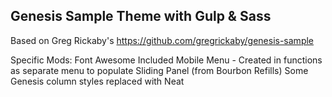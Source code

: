 ## Genesis Sample Theme with Gulp & Sass
Based on Greg Rickaby's 
https://github.com/gregrickaby/genesis-sample

Specific Mods:
Font Awesome Included
Mobile Menu - Created in functions as separate menu to populate Sliding Panel (from Bourbon Refills) 
Some Genesis column styles replaced with Neat